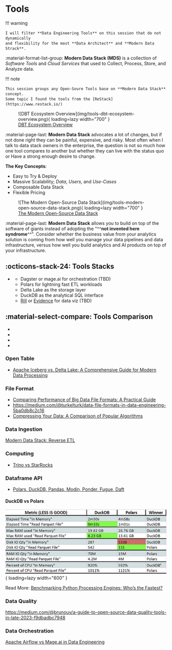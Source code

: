# Tools

!!! warning

    I will filter **Data Engineering Tools** on this session that do not dynamically
    and flexibility for the most **Data Architect** and **Modern Data Strack**.

:material-format-list-group: **Modern Data Stack (MDS)** is a collection of _Software Tools_
and _Cloud Services_ that used to Collect, Process, Store, and Analyze data.

!!! note

    This session groups any Open-Soure Tools base on **Modern Data Stack** concept.
    Some topic I found the tools from the [ReStack](https://www.restack.io/)

<figure markdown="span">
  ![DBT Ecosystem Overview](img/tools-dbt-ecosystem-overview.png){ loading=lazy width="700" }
  <figcaption><a href="https://bitestreams.com/blog/modern-data-stack/">DBT Ecosystem Overview</a></figcaption>
</figure>

:material-page-last: **Modern Data Stack** advocates a lot of changes, but if not
done right they can be painful, expensive, and risky. Most often when I talk to
data stack owners in the enterprise, the question is not so much how one tool
compares to another but whether they can live with the status quo or Have a strong
enough desire to change.

**The Key Concepts**:

<div class="grid cards" markdown>

- Easy to Try & Deploy
- Massive Scalability; _Data_, _Users_, and _Use-Cases_
- Composable Data Stack
- Flexible Pricing

</div>

<figure markdown="span">
  ![The Modern Open-Source Data Stack](img/tools-modern-open-source-data-stack.png){ loading=lazy width="700" }
  <figcaption><a href="https://www.datafold.com/blog/the-modern-data-stack-open-source-edition#instrumentation/">The Modern Open-Source Data Stack</a></figcaption>
</figure>

:material-page-last: **Modern Data Stack** allows you to build on top of the software
of giants instead of adopting the "^^**not invented here syndrome**^^".
Consider whether the business value from your analytics solution is coming from
how well you manage your data pipelines and data infrastructure, versus how well
you build analytics and AI products on top of your infrastructure.

## :octicons-stack-24: Tools Stacks

<div class="grid cards" markdown>

-   - Dagster or mage.ai for orchestration (TBD)
    - Polars for lightning fast ETL workloads
    - Delta Lake as the storage layer
    - DuckDB as the analytical SQL interface
    - [Rill](https://www.rilldata.com/) or [Evidence](https://evidence.dev/) for data viz (TBD)

</div>

## :material-select-compare: Tools Comparison

- [](https://itnext.io/five-apache-projects-you-probably-didnt-know-about-13528e05765f)
- [](https://medium.com/geekculture/airflow-vs-prefect-vs-kestra-which-is-best-for-building-advanced-data-pipelines-40cfbddf9697)
- [](https://medium.com/@mariusz_kujawski/converting-csv-files-to-parquet-with-polars-pandas-dask-and-dackdb-52a77378349d)
- [](https://medium.com/@kywe665/hot-take-apache-hudi-delta-lake-apache-iceberg-are-divergent-7ca6a43d39fc)

### Open Table

- [Apache Iceberg vs. Delta Lake: A Comprehensive Guide for Modern Data Processing](https://medium.com/@rakeshchanda/apache-iceberg-vs-delta-lake-a-comprehensive-guide-for-modern-data-processing-73be5c71795a)

### File Format

- [Comparing Performance of Big Data File Formats: A Practical Guide](https://towardsdatascience.com/comparing-performance-of-big-data-file-formats-a-practical-guide-ef366561b7d2)
- https://medium.com/@turkelturk/data-file-formats-in-data-engineering-5ba0db8c2c16
- [Compressing Your Data: A Comparison of Popular Algorithms](https://thedatasalesguy.medium.com/compressing-your-data-a-comparison-of-popular-algorithms-7a7dc341af94)

### Data Ingestion

[](https://jove.medium.com/airbyte-or-meltano-lazy-mans-guide-3b869c7d80f1)
[Modern Data Stack: Reverse ETL](https://blog.stackademic.com/modern-data-stack-reverse-etl-e77c920887ae)

### Computing

- [Trino vs StarRocks](https://blog.devgenius.io/comparison-of-the-open-source-query-engines-trino-and-starrocks-cf959049f9ab)

### Dataframe API

- [Polars, DuckDB, Pandas, Modin, Ponder, Fugue, Daft](https://rathoreaparna678.medium.com/polars-duckdb-pandas-modin-ponder-fugue-daft-which-one-is-the-best-dataframe-and-sql-tool-e8f7cba550cb)

#### DuckDB vs Polars

![DuckDB vs Polars](img/tools-compare-duckdb-vs-polars.png){ loading=lazy width="600" }

Read More: [Benchmarking Python Processing Engines: Who’s the Fastest?](https://medium.com/@bruno.nrello/benchmarking-python-processing-engines-whos-the-fastest-695f99cfe655)

### Data Quality

https://medium.com/@brunouy/a-guide-to-open-source-data-quality-tools-in-late-2023-f9dbadbc7948

### Data Orchestration

[Apache Airflow vs Mage.ai in Data Engineering](https://medium.com/odicis-data-engineering/apache-airflow-vs-mage-ai-in-data-engineering-745c040a05e8)
